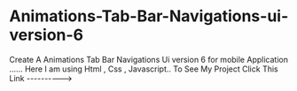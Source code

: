 # Animations-Tab-Bar-Navigations-ui-version-6
Create A Animations Tab Bar Navigations Ui version 6 for mobile Application ......
Here I am using Html , Css , Javascript.. 
To See My Project Click This Link ---------->
